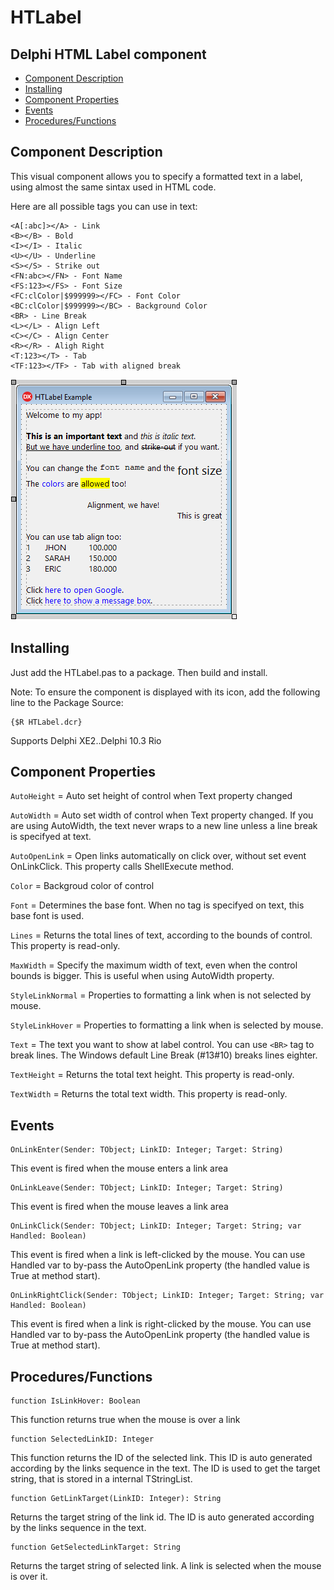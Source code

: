 # HTLabel
## Delphi HTML Label component

- [Component Description](#component-description)
- [Installing](#installing)
- [Component Properties](#component-properties)
- [Events](#events)
- [Procedures/Functions](#proceduresfunctions)

## Component Description

This visual component allows you to specify a formatted text in a label, using almost the same sintax used in HTML code.

Here are all possible tags you can use in text:

```
<A[:abc]></A> - Link
<B></B> - Bold
<I></I> - Italic
<U></U> - Underline
<S></S> - Strike out
<FN:abc></FN> - Font Name
<FS:123></FS> - Font Size
<FC:clColor|$999999></FC> - Font Color
<BC:clColor|$999999></BC> - Background Color
<BR> - Line Break
<L></L> - Align Left
<C></C> - Align Center
<R></R> - Aligh Right
<T:123></T> - Tab
<TF:123></TF> - Tab with aligned break
```

![Design-time example](htlabel_print.png?raw=true "Design-time example")

## Installing

Just add the HTLabel.pas to a package. Then build and install.

Note: To ensure the component is displayed with its icon, add the following line to the Package Source:
```
{$R HTLabel.dcr}
```

Supports Delphi XE2..Delphi 10.3 Rio

## Component Properties

`AutoHeight` = Auto set height of control when Text property changed

`AutoWidth` = Auto set width of control when Text property changed.
If you are using AutoWidth, the text never wraps to a new line unless a line break is specifyed at text.

`AutoOpenLink` = Open links automatically on click over, without set event OnLinkClick.
This property calls ShellExecute method.

`Color` = Backgroud color of control

`Font` = Determines the base font. When no tag is specifyed on text, this base font is used.

`Lines` = Returns the total lines of text, according to the bounds of control. This property is read-only.

`MaxWidth` = Specify the maximum width of text, even when the control bounds is bigger. This is useful when using AutoWidth property.

`StyleLinkNormal` = Properties to formatting a link when is not selected by mouse.

`StyleLinkHover` = Properties to formatting a link when is selected by mouse.

`Text` = The text you want to show at label control. You can use `<BR>` tag to break lines. The Windows default Line Break (#13#10) breaks lines eighter.

`TextHeight` = Returns the total text height. This property is read-only.

`TextWidth` = Returns the total text width. This property is read-only.

## Events

```
OnLinkEnter(Sender: TObject; LinkID: Integer; Target: String)
```
This event is fired when the mouse enters a link area

```
OnLinkLeave(Sender: TObject; LinkID: Integer; Target: String)
```
This event is fired when the mouse leaves a link area

```
OnLinkClick(Sender: TObject; LinkID: Integer; Target: String; var Handled: Boolean)
```
This event is fired when a link is left-clicked by the mouse. You can use Handled var to by-pass the AutoOpenLink property (the handled value is True at method start).

```
OnLinkRightClick(Sender: TObject; LinkID: Integer; Target: String; var Handled: Boolean)
```
This event is fired when a link is right-clicked by the mouse. You can use Handled var to by-pass the AutoOpenLink property (the handled value is True at method start).

## Procedures/Functions

```
function IsLinkHover: Boolean
```
This function returns true when the mouse is over a link

```
function SelectedLinkID: Integer
```
This function returns the ID of the selected link. This ID is auto generated according by the links sequence in the text. The ID is used to get the target string, that is stored in a internal TStringList.

```
function GetLinkTarget(LinkID: Integer): String
```
Returns the target string of the link id. The ID is auto generated according by the links sequence in the text.

```
function GetSelectedLinkTarget: String
```
Returns the target string of selected link. A link is selected when the mouse is over it.

